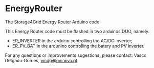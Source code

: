 # EnergyRouter

The Storage4Grid Energy Router Arduino code

This Energy Router code must be flashed in two arduinos DUO, namely:
- ER_INVERTER in the arduino controlling the AC/DC inverter;
- ER_PV_BAT in the ardunino controlling the batery and PV inverter.

For any questions or improvements sugestions, please contact:
Vasco Delgado-Gomes, vmdg@uninova.pt
